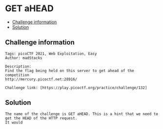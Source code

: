 # GET aHEAD

- [Challenge information](#challenge-information)
- [Solution](#solution)

## Challenge information
```
Tags: picoCTF 2021, Web Exploitation, Easy
Author: madStacks

Description:
Find the flag being held on this server to get ahead of the competition 
http://mercury.picoctf.net:28916/

Challenge link: [https://play.picoctf.org/practice/challenge/132]
```
## Solution

```
The name of the challenge is GET aHEAD. This is a hint that we need to get the HEAD of the HTTP request.
It would 
```
